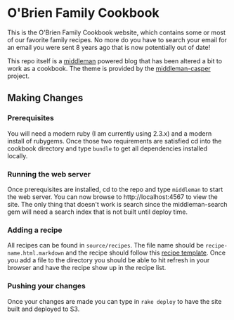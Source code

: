 # O'Brien Family Cookbook
This is the O'Brien Family Cookbook website, which contains some or most of our favorite family recipes. No more do you have to search your email for an email you were sent 8 years ago that is now potentially out of date!

This repo itself is a [middleman](https://middlemanapp.com/) powered blog that has been altered a bit to work as a cookbook. The theme is provided by the [middleman-casper](https://github.com/danielbayerlein/middleman-casper) project.

## Making Changes
### Prerequisites
You will need a modern ruby (I am currently using 2.3.x) and a modern install of rubygems. Once those two requirements are satisfied cd into the cookbook directory and type `bundle` to get all dependencies installed locally.

### Running the web server
Once prerequisites are installed, cd to the repo and type `middleman` to start the web server. You can now browse to http://localhost:4567 to view the site. The only thing that doesn't work is search since the middleman-search gem will need a search index that is not built until deploy time.

### Adding a recipe
All recipes can be found in `source/recipes`. The file name should be `recipe-name.html.markdown` and the recipe should follow this [recipe template](https://gist.githubusercontent.com/anonymous/ff969d248019f2e5b105b3819889ddd2/raw/fb1da5f549890a5418042ef5b2a9af82803ed869/gistfile1.txt). Once you add a file to the directory you should be able to hit refresh in your browser and have the recipe show up in the recipe list.

### Pushing your changes
Once your changes are made you can type in `rake deploy` to have the site built and deployed to S3.
